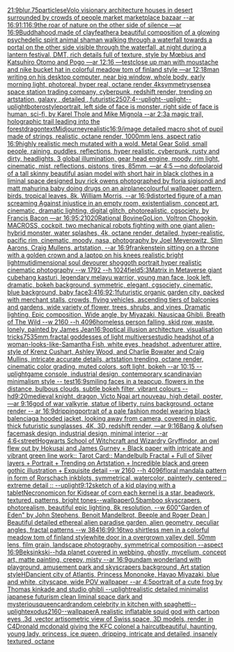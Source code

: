[21:9](https://www.ebank.nz/aiartgenerator?category=21%3A9)[blur](https://www.ebank.nz/aiartgenerator?category=blur)[.75](https://www.ebank.nz/aiartgenerator?category=.75)[particles](https://www.ebank.nz/aiartgenerator?category=particles)[eVolo visionary architecture houses in desert surrounded by crowds of people market marketplace bazaar --ar 16:9](https://www.ebank.nz/aiartgenerator?category=eVolo%20visionary%20architecture%20houses%20in%20desert%20surrounded%20by%20crowds%20of%20people%20market%20marketplace%20bazaar%20--ar%2016%3A9)[1:1](https://www.ebank.nz/aiartgenerator?category=1%3A1)[16:9](https://www.ebank.nz/aiartgenerator?category=16%3A9)[the roar of nature on the other side of silence —ar 16:9](https://www.ebank.nz/aiartgenerator?category=the%20roar%20of%20nature%20on%20the%20other%20side%20of%20silence%20%E2%80%94ar%2016%3A9)[Buddhahood,made of clay](https://www.ebank.nz/aiartgenerator?category=Buddhahood%2Cmade%20of%20clay)[feather](https://www.ebank.nz/aiartgenerator?category=feather)[a beautiful composition of a glowing psychedelic spirit animal shaman walking through a waterfall towards a portal on the other side visible through the waterfall, at night during a lantern festival, DMT,  rich details full of texture, style by Mœbius and Katsuhiro Otomo and Pogo —ar 12:16 —test](https://www.ebank.nz/aiartgenerator?category=a%20beautiful%20composition%20of%20a%20glowing%20psychedelic%20spirit%20animal%20shaman%20walking%20through%20a%20waterfall%20towards%20a%20portal%20on%20the%20other%20side%20visible%20through%20the%20waterfall%2C%20at%20night%20during%20a%20lantern%20festival%2C%20DMT%2C%20%20rich%20details%20full%20of%20texture%2C%20style%20by%20M%C5%93bius%20and%20Katsuhiro%20Otomo%20and%20Pogo%20%E2%80%94ar%2012%3A16%20%E2%80%94test)[close up man with moustache and nike bucket hat in colorful meadow tom of finland style —ar 12:18](https://www.ebank.nz/aiartgenerator?category=close%20up%20man%20with%20moustache%20and%20nike%20bucket%20hat%20in%20colorful%20meadow%20tom%20of%20finland%20style%20%E2%80%94ar%2012%3A18)[man writing on his desktop computer, near big window, whole body, early morning light, photoreal, hyper real, octane render 4k](https://www.ebank.nz/aiartgenerator?category=man%20writing%20on%20his%20desktop%20computer%2C%20near%20big%20window%2C%20whole%20body%2C%20early%20morning%20light%2C%20photoreal%2C%20hyper%20real%2C%20octane%20render%204k)[symmetry](https://www.ebank.nz/aiartgenerator?category=symmetry)[sense](https://www.ebank.nz/aiartgenerator?category=sense)[a space station trading company, cyberpunk, redshift render, trending on artstation, galaxy , detailed , futuristic](https://www.ebank.nz/aiartgenerator?category=a%20space%20station%20trading%20company%2C%20cyberpunk%2C%20redshift%20render%2C%20trending%20on%20artstation%2C%20galaxy%20%2C%20detailed%20%2C%20futuristic)[250](https://www.ebank.nz/aiartgenerator?category=250)[7:4](https://www.ebank.nz/aiartgenerator?category=7%3A4)[--uplight](https://www.ebank.nz/aiartgenerator?category=--uplight)[--uplight](https://www.ebank.nz/aiartgenerator?category=--uplight)[--uplight](https://www.ebank.nz/aiartgenerator?category=--uplight)[botero](https://www.ebank.nz/aiartgenerator?category=botero)[style](https://www.ebank.nz/aiartgenerator?category=style)[portrait, left side of face is monster, right side of face is human, sci-fi, by Karel Thole and Mike Mignola --ar 2:3](https://www.ebank.nz/aiartgenerator?category=portrait%2C%20left%20side%20of%20face%20is%20monster%2C%20right%20side%20of%20face%20is%20human%2C%20sci-fi%2C%20by%20Karel%20Thole%20and%20Mike%20Mignola%20--ar%202%3A3)[a magic trail, holographic trail leading into the forest](https://www.ebank.nz/aiartgenerator?category=a%20magic%20trail%2C%20holographic%20trail%20leading%20into%20the%20forest)[dragon](https://www.ebank.nz/aiartgenerator?category=dragon)[text](https://www.ebank.nz/aiartgenerator?category=text)[Midjourney](https://www.ebank.nz/aiartgenerator?category=Midjourney)[realistic](https://www.ebank.nz/aiartgenerator?category=realistic)[16:9](https://www.ebank.nz/aiartgenerator?category=16%3A9)[/image detailed macro shot of pupil made of strings, realistic, octane render, 1000mm lens, aspect ratio 16:9](https://www.ebank.nz/aiartgenerator?category=/image%20detailed%20macro%20shot%20of%20pupil%20made%20of%20strings%2C%20realistic%2C%20octane%20render%2C%201000mm%20lens%2C%20aspect%20ratio%2016%3A9)[highly realistic mech mutated with a wold. Metal Gear Solid, small people, raining, puddles, reflections, hyper realistic, cyberpunk, rusty and dirty, headlights, 3 global illumination, gear head engine, moody, rim light, cinematic, mist, reflections, pistons, tires, 85mm, —ar 4:5 —no dof](https://www.ebank.nz/aiartgenerator?category=highly%20realistic%20mech%20mutated%20with%20a%20wold.%20Metal%20Gear%20Solid%2C%20small%20people%2C%20raining%2C%20puddles%2C%20reflections%2C%20hyper%20realistic%2C%20cyberpunk%2C%20rusty%20and%20dirty%2C%20headlights%2C%203%20global%20illumination%2C%20gear%20head%20engine%2C%20moody%2C%20rim%20light%2C%20cinematic%2C%20mist%2C%20reflections%2C%20pistons%2C%20tires%2C%2085mm%2C%20%E2%80%94ar%204%3A5%20%E2%80%94no%20dof)[polaroid of a tall skinny beautiful asian model with short hair in black clothes in a liminal space designed buy rick owens photographed by floria sigisondi and matt mahurin](https://www.ebank.nz/aiartgenerator?category=polaroid%20of%20a%20tall%20skinny%20beautiful%20asian%20model%20with%20short%20hair%20in%20black%20clothes%20in%20a%20liminal%20space%20designed%20buy%20rick%20owens%20photographed%20by%20floria%20sigisondi%20and%20matt%20mahurin)[a baby doing drugs on an airplane](https://www.ebank.nz/aiartgenerator?category=a%20baby%20doing%20drugs%20on%20an%20airplane)[colourful wallpaper pattern, birds, tropical leaves, 8k, William Morris, --ar 16:9](https://www.ebank.nz/aiartgenerator?category=colourful%20wallpaper%20pattern%2C%20birds%2C%20tropical%20leaves%2C%208k%2C%20William%20Morris%2C%20--ar%2016%3A9)[distorted figure of a man screaming Against injustice in an empty room, existentialism, concept art, cinematic, dramatic lighting, digital glitch, photorealistic, cgsociety, by Francis Bacon —ar 16:9](https://www.ebank.nz/aiartgenerator?category=distorted%20figure%20of%20a%20man%20screaming%20Against%20injustice%20in%20an%20empty%20room%2C%20existentialism%2C%20concept%20art%2C%20cinematic%2C%20dramatic%20lighting%2C%20digital%20glitch%2C%20photorealistic%2C%20cgsociety%2C%20by%20Francis%20Bacon%20%E2%80%94ar%2016%3A9)[5:2](https://www.ebank.nz/aiartgenerator?category=5%3A2)[1020](https://www.ebank.nz/aiartgenerator?category=1020)[Rational Bovine](https://www.ebank.nz/aiartgenerator?category=Rational%20Bovine)[GoLion, Voltron Chogokin, MACROSS, cockpit, two mechanical robots fighting with one giant alien-hybrid monster, water splashes, 4k, octane render, detailed, hyper-realistic, pacific rim, cinematic, moody, nasa, photography by Joel Meyerowitz, Slim Aarons, Craig Mullens, artstation, --ar 16:9](https://www.ebank.nz/aiartgenerator?category=GoLion%2C%20Voltron%20Chogokin%2C%20MACROSS%2C%20cockpit%2C%20two%20mechanical%20robots%20fighting%20with%20one%20giant%20alien-hybrid%20monster%2C%20water%20splashes%2C%204k%2C%20octane%20render%2C%20detailed%2C%20hyper-realistic%2C%20pacific%20rim%2C%20cinematic%2C%20moody%2C%20nasa%2C%20photography%20by%20Joel%20Meyerowitz%2C%20Slim%20Aarons%2C%20Craig%20Mullens%2C%20artstation%2C%20--ar%2016%3A9)[frankenstein sitting on a throne with a golden crown and a laptop on his knees realistic bright light](https://www.ebank.nz/aiartgenerator?category=frankenstein%20sitting%20on%20a%20throne%20with%20a%20golden%20crown%20and%20a%20laptop%20on%20his%20knees%20realistic%20bright%20light)[mutidimensional soul devourer shoggoth portrait hyper realistic cinematic photography --w 1792 --h 1024](https://www.ebank.nz/aiartgenerator?category=mutidimensional%20soul%20devourer%20shoggoth%20portrait%20hyper%20realistic%20cinematic%20photography%20--w%201792%20--h%201024)[field](https://www.ebank.nz/aiartgenerator?category=field)[5:3](https://www.ebank.nz/aiartgenerator?category=5%3A3)[Matrix in Metaverse giant cube](https://www.ebank.nz/aiartgenerator?category=Matrix%20in%20Metaverse%20giant%20cube)[hang kasturi, legendary melayu warrior, young man face, look left, dramatic, bokeh background, symmetric, elegant, cgsociety, cinematic, blue background, baby face](https://www.ebank.nz/aiartgenerator?category=hang%20kasturi%2C%20legendary%20melayu%20warrior%2C%20young%20man%20face%2C%20look%20left%2C%20dramatic%2C%20bokeh%20background%2C%20symmetric%2C%20elegant%2C%20cgsociety%2C%20cinematic%2C%20blue%20background%2C%20baby%20face)[3:4](https://www.ebank.nz/aiartgenerator?category=3%3A4)[16:9](https://www.ebank.nz/aiartgenerator?category=16%3A9)[2:1](https://www.ebank.nz/aiartgenerator?category=2%3A1)[futuristic organic garden city, packed with merchant stalls, crowds, flying vehicles, ascending tiers of balconies and gardens, wide variety of flower, trees, shrubs, and vines, Dramatic lighting, Epic composition, Wide angle, by Miyazaki, Nausicaa Ghibli, Breath of The Wild --w 2160  --h 4096](https://www.ebank.nz/aiartgenerator?category=futuristic%20organic%20garden%20city%2C%20packed%20with%20merchant%20stalls%2C%20crowds%2C%20flying%20vehicles%2C%20ascending%20tiers%20of%20balconies%20and%20gardens%2C%20wide%20variety%20of%20flower%2C%20trees%2C%20shrubs%2C%20and%20vines%2C%20Dramatic%20lighting%2C%20Epic%20composition%2C%20Wide%20angle%2C%20by%20Miyazaki%2C%20Nausicaa%20Ghibli%2C%20Breath%20of%20The%20Wild%20--w%202160%20%20--h%204096)[homeless person falling, skid row, waste, lonely, painted by James Jean](https://www.ebank.nz/aiartgenerator?category=homeless%20person%20falling%2C%20skid%20row%2C%20waste%2C%20lonely%2C%20painted%20by%20James%20Jean)[16:9](https://www.ebank.nz/aiartgenerator?category=16%3A9)[optical illusion architecture, visualisation tricks](https://www.ebank.nz/aiartgenerator?category=optical%20illusion%20architecture%2C%20visualisation%20tricks)[75](https://www.ebank.nz/aiartgenerator?category=75)[35mm,](https://www.ebank.nz/aiartgenerator?category=35mm%2C)[fractal goddesses of light multiverse](https://www.ebank.nz/aiartgenerator?category=fractal%20goddesses%20of%20light%20multiverse)[studio headshot of a woman-looks-like-Samantha Fish, white eyes, headshot, adventurer attire, style of Krenz Cushart, Ashley Wood, and Charlie Bowater and Craig Mullins, intricate accurate details, artstation trending, octane render, cinematic color grading, muted colors, soft light, bokeh --ar 10:15 --uplight](https://www.ebank.nz/aiartgenerator?category=studio%20headshot%20of%20a%20woman-looks-like-Samantha%20Fish%2C%20white%20eyes%2C%20headshot%2C%20adventurer%20attire%2C%20style%20of%20Krenz%20Cushart%2C%20Ashley%20Wood%2C%20and%20Charlie%20Bowater%20and%20Craig%20Mullins%2C%20intricate%20accurate%20details%2C%20artstation%20trending%2C%20octane%20render%2C%20cinematic%20color%20grading%2C%20muted%20colors%2C%20soft%20light%2C%20bokeh%20--ar%2010%3A15%20--uplight)[game console, industrial design, contemporary scandinavian minimalism style -- test](https://www.ebank.nz/aiartgenerator?category=game%20console%2C%20industrial%20design%2C%20contemporary%20scandinavian%20minimalism%20style%20--%20test)[16:9](https://www.ebank.nz/aiartgenerator?category=16%3A9)[smiling faces in a teapcup, flowers in the distance, bulbous clouds, subtle bokeh filter, vibrant colours --hd](https://www.ebank.nz/aiartgenerator?category=smiling%20faces%20in%20a%20teapcup%2C%20flowers%20in%20the%20distance%2C%20bulbous%20clouds%2C%20subtle%20bokeh%20filter%2C%20vibrant%20colours%20--hd)[9:20](https://www.ebank.nz/aiartgenerator?category=9%3A20)[medieval knight, dragon, Victo Ngai art nouveau, high detail, poster,—ar 9:16](https://www.ebank.nz/aiartgenerator?category=medieval%20knight%2C%20dragon%2C%20Victo%20Ngai%20art%20nouveau%2C%20high%20detail%2C%20poster%2C%E2%80%94ar%209%3A16)[god of war valkyrie, statue of liberty, ruins background, octane render -- ar 16:9](https://www.ebank.nz/aiartgenerator?category=god%20of%20war%20valkyrie%2C%20statue%20of%20liberty%2C%20ruins%20background%2C%20octane%20render%20--%20ar%2016%3A9)[dripping](https://www.ebank.nz/aiartgenerator?category=dripping)[portrait of a pale fashion model wearing black balenciaga hooded jacket, looking away from camera, covered in plastic, thick futuristic sunglasses, 4K, 3D, redshift render, —ar 9:16](https://www.ebank.nz/aiartgenerator?category=portrait%20of%20a%20pale%20fashion%20model%20wearing%20black%20balenciaga%20hooded%20jacket%2C%20looking%20away%20from%20camera%2C%20covered%20in%20plastic%2C%20thick%20futuristic%20sunglasses%2C%204K%2C%203D%2C%20redshift%20render%2C%20%E2%80%94ar%209%3A16)[Bang & olufsen facemask design, industrial design, minimal interior --ar 4:6](https://www.ebank.nz/aiartgenerator?category=Bang%20%26%20olufsen%20facemask%20design%2C%20industrial%20design%2C%20minimal%20interior%20--ar%204%3A6)[<street](https://www.ebank.nz/aiartgenerator?category=%3Cstreet)[Hogwarts School of Witchcraft and Wizardry Gryffindor, an owl flew out by Hokusai and James Gurney + Black paper with intricate and vibrant green line work:: Tarot Card:: Mandelbulb Fractal + Full of Silver layers + Portrait + Trending on Artstation + Incredible black and green gothic illustration + Exquisite detail  --w 2160  --h 4096](https://www.ebank.nz/aiartgenerator?category=Hogwarts%20School%20of%20Witchcraft%20and%20Wizardry%20Gryffindor%2C%20an%20owl%20flew%20out%20by%20Hokusai%20and%20James%20Gurney%20%2B%20Black%20paper%20with%20intricate%20and%20vibrant%20green%20line%20work%3A%3A%20Tarot%20Card%3A%3A%20Mandelbulb%20Fractal%20%2B%20Full%20of%20Silver%20layers%20%2B%20Portrait%20%2B%20Trending%20on%20Artstation%20%2B%20Incredible%20black%20and%20green%20gothic%20illustration%20%2B%20Exquisite%20detail%20%20--w%202160%20%20--h%204096)[floral mandala pattern in form of Rorschach inkblots, symmetrical, watercolor, painterly, centered :: extreme detail :: --uplight](https://www.ebank.nz/aiartgenerator?category=floral%20mandala%20pattern%20in%20form%20of%20Rorschach%20inkblots%2C%20symmetrical%2C%20watercolor%2C%20painterly%2C%20centered%20%3A%3A%20extreme%20detail%20%3A%3A%20--uplight)[9:12](https://www.ebank.nz/aiartgenerator?category=9%3A12)[sketch of a kid playing with a tablet](https://www.ebank.nz/aiartgenerator?category=sketch%20of%20a%20kid%20playing%20with%20a%20tablet)[Necronomicon for Kids](https://www.ebank.nz/aiartgenerator?category=Necronomicon%20for%20Kids)[ear of corn each kernel is a star, beadwork, textured, patterns, bright tones](https://www.ebank.nz/aiartgenerator?category=ear%20of%20corn%20each%20kernel%20is%20a%20star%2C%20beadwork%2C%20textured%2C%20patterns%2C%20bright%20tones)[--wallpaper](https://www.ebank.nz/aiartgenerator?category=--wallpaper)[0.5](https://www.ebank.nz/aiartgenerator?category=0.5)[bamboo skyscrapers, photorealism, beautiful epic lighting, 8k resolution, --w 600](https://www.ebank.nz/aiartgenerator?category=bamboo%20skyscrapers%2C%20photorealism%2C%20beautiful%20epic%20lighting%2C%208k%20resolution%2C%20--w%20600)["Garden of Eden" by John Stephens, Benoit Mandelbrot, Beeple and Roger Dean | Beautiful detailed ethereal alien paradise garden, alien geometry, peculiar angles, fractal patterns --w 384](https://www.ebank.nz/aiartgenerator?category=%22Garden%20of%20Eden%22%20by%20John%20Stephens%2C%20Benoit%20Mandelbrot%2C%20Beeple%20and%20Roger%20Dean%20%7C%20Beautiful%20detailed%20ethereal%20alien%20paradise%20garden%2C%20alien%20geometry%2C%20peculiar%20angles%2C%20fractal%20patterns%20--w%20384)[16:9](https://www.ebank.nz/aiartgenerator?category=16%3A9)[9:16](https://www.ebank.nz/aiartgenerator?category=9%3A16)[two shirtless men in a colorful meadow tom of finland style](https://www.ebank.nz/aiartgenerator?category=two%20shirtless%20men%20in%20a%20colorful%20meadow%20tom%20of%20finland%20style)[white door in a overgrown valley dell, 50mm lens, film grain, landscape photography, symmetrical composition --aspect 16:9](https://www.ebank.nz/aiartgenerator?category=white%20door%20in%20a%20overgrown%20valley%20dell%2C%2050mm%20lens%2C%20film%20grain%2C%20landscape%20photography%2C%20symmetrical%20composition%20--aspect%2016%3A9)[Beksinkski](https://www.ebank.nz/aiartgenerator?category=Beksinkski)[--hd](https://www.ebank.nz/aiartgenerator?category=--hd)[a planet covered in webbing, ghostly, mycelium, concept art, matte painting, creepy, misty --ar 16:9](https://www.ebank.nz/aiartgenerator?category=a%20planet%20covered%20in%20webbing%2C%20ghostly%2C%20mycelium%2C%20concept%20art%2C%20matte%20painting%2C%20creepy%2C%20misty%20--ar%2016%3A9)[gundam wonderland with playground, amusement park and skyscrapers background, Art station style](https://www.ebank.nz/aiartgenerator?category=gundam%20wonderland%20with%20playground%2C%20amusement%20park%20and%20skyscrapers%20background%2C%20Art%20station%20style)[HD](https://www.ebank.nz/aiartgenerator?category=HD)[ancient city of Atlantis, Princess Mononoke, Hayao Miyazaki, blue and white, cityscape, wide POV wallpaper --ar 4:5](https://www.ebank.nz/aiartgenerator?category=ancient%20city%20of%20Atlantis%2C%20Princess%20Mononoke%2C%20Hayao%20Miyazaki%2C%20blue%20and%20white%2C%20cityscape%2C%20wide%20POV%20wallpaper%20--ar%204%3A5)[portrait of a cute frog by Thomas kinkade and studio ghibli --uplight](https://www.ebank.nz/aiartgenerator?category=portrait%20of%20a%20cute%20frog%20by%20Thomas%20kinkade%20and%20studio%20ghibli%20--uplight)[realistic detailed minimalist japanese futurism clean liminal space dark and mysterious](https://www.ebank.nz/aiartgenerator?category=realistic%20detailed%20minimalist%20japanese%20futurism%20clean%20liminal%20space%20dark%20and%20mysterious)[queen](https://www.ebank.nz/aiartgenerator?category=queen)[card](https://www.ebank.nz/aiartgenerator?category=card)[random celebrity in kitchen with spaghetti](https://www.ebank.nz/aiartgenerator?category=random%20celebrity%20in%20kitchen%20with%20spaghetti)[--uplight](https://www.ebank.nz/aiartgenerator?category=--uplight)[exodus](https://www.ebank.nz/aiartgenerator?category=exodus)[2160](https://www.ebank.nz/aiartgenerator?category=2160)[--wallpaper](https://www.ebank.nz/aiartgenerator?category=--wallpaper)[A realistic inflatable squid god with cartoon eyes ,3d ,vector art](https://www.ebank.nz/aiartgenerator?category=A%20realistic%20inflatable%20squid%20god%20with%20cartoon%20eyes%20%2C3d%20%2Cvector%20art)[isometric view of  Swiss space, 3D models, render in C4D](https://www.ebank.nz/aiartgenerator?category=isometric%20view%20of%20%20Swiss%20space%2C%203D%20models%2C%20render%20in%20C4D)[ronald mcdonald giving the KFC colonel a haircut](https://www.ebank.nz/aiartgenerator?category=ronald%20mcdonald%20giving%20the%20KFC%20colonel%20a%20haircut)[beautiful, haunting, young lady, princess, ice queen, dripping, intricate and detailed, insanely textured, octane](https://www.ebank.nz/aiartgenerator?category=beautiful%2C%20haunting%2C%20young%20lady%2C%20princess%2C%20ice%20queen%2C%20dripping%2C%20intricate%20and%20detailed%2C%20insanely%20textured%2C%20octane)